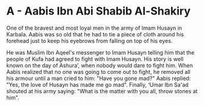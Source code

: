 A - Aabis Ibn Abi Shabib Al-Shakiry
===================================

One of the bravest and most loyal men in the army of Imam Husayn in
Karbala. Aabis was so old that he had to tie a piece of cloth around his
forehead just to keep his eyebrows from falling on top of his eyes.

He was Muslim Ibn Aqeel's messenger to Imam Husayn telling him that the
people of Kufa had agreed to fight with Imam Husayn. His story is well
known on the day of Ashura’, when nobody would dare to fight him. When
Aabis realized that no one was going to come out to fight, he removed
all his armour until a man cried to him: "Have you gone mad?" Aabis
replied: "Yes, the love of Husayn has made me go mad". Finally, ‘Umar
Ibn Sa'ad shouted at his army saying: "What is the matter with you all,
throw stones at him".


